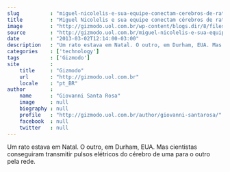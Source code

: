 ```yaml
---
slug          : "miguel-nicolelis-e-sua-equipe-conectam-cerebros-de-ratos-pela-internet"
title         : "Miguel Nicolelis e sua equipe conectam cérebros de ratos pela internet"
image         : "http://gizmodo.uol.com.br/wp-content/blogs.dir/8/files/2013/03/braininterface.jpg"
source        : "http://gizmodo.uol.com.br/miguel-nicolelis-e-sua-equipe-conectam-cerebros-de-ratos-pela-internet/"
date          : "2013-03-02T12:14:00-03:00"
description   : "Um rato estava em Natal. O outro, em Durham, EUA. Mas cientistas conseguiram transmitir pulsos elétricos do cérebro de uma para o outro pela rede."
categories    : ['technology']
tags          : ['Gizmodo']
site          :
    title     : "Gizmodo"
    url       : "http://gizmodo.uol.com.br"
    locale    : "pt_BR"
author        :
    name      : "Giovanni Santa Rosa"
    image     : null
    biography : null
    profile   : "http://gizmodo.uol.com.br/author/giovanni-santarosa/"
    facebook  : null
    twitter   : null
---
```


Um rato estava em Natal. O outro, em Durham, EUA. Mas cientistas conseguiram transmitir pulsos elétricos do cérebro de uma para o outro pela rede.

